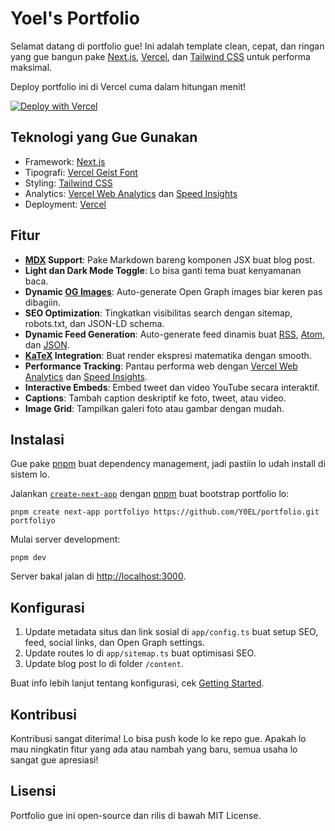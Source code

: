# Yoel's Portfolio

Selamat datang di portfolio gue! Ini adalah template clean, cepat, dan ringan yang gue bangun pake [Next.js](https://nextjs.org/), [Vercel](https://vercel.com/), dan [Tailwind CSS](https://tailwindcss.com/) untuk performa maksimal.

Deploy portfolio ini di Vercel cuma dalam hitungan menit!

[![Deploy with Vercel](https://vercel.com/button)](https://vercel.com/new/clone?repository-url=https%3A%2F%2Fgithub.com%2F1msirius%2FNextfolio)

## Teknologi yang Gue Gunakan

- Framework: [Next.js](https://nextjs.org/)
- Tipografi: [Vercel Geist Font](https://vercel.com/font)
- Styling: [Tailwind CSS](https://tailwindcss.com/)
- Analytics: [Vercel Web Analytics](https://vercel.com/docs/speed-insights) dan [Speed Insights](https://vercel.com/docs/speed-insights)
- Deployment: [Vercel](https://vercel.com/)

## Fitur

- **[MDX](https://mdxjs.com/) Support**: Pake Markdown bareng komponen JSX buat blog post.
- **Light dan Dark Mode Toggle**: Lo bisa ganti tema buat kenyamanan baca.
- **Dynamic [OG Images](https://vercel.com/docs/functions/og-image-generation)**: Auto-generate Open Graph images biar keren pas dibagiin.
- **SEO Optimization**: Tingkatkan visibilitas search dengan sitemap, robots.txt, dan JSON-LD schema.
- **Dynamic Feed Generation**: Auto-generate feed dinamis buat [RSS](https://nextfolio-template.vercel.app/rss.xml), [Atom](https://nextfolio-template.vercel.app/atom.xml), dan [JSON](https://nextfolio-template.vercel.app/feed.json).
- **[KaTeX](https://katex.org/) Integration**: Buat render ekspresi matematika dengan smooth.
- **Performance Tracking**: Pantau performa web dengan [Vercel Web Analytics](https://vercel.com/docs/speed-insights) dan [Speed Insights](https://vercel.com/docs/speed-insights).
- **Interactive Embeds**: Embed tweet dan video YouTube secara interaktif.
- **Captions**: Tambah caption deskriptif ke foto, tweet, atau video.
- **Image Grid**: Tampilkan galeri foto atau gambar dengan mudah.

## Instalasi

Gue pake [pnpm](https://pnpm.io/installation) buat dependency management, jadi pastiin lo udah install di sistem lo.

Jalankan [`create-next-app`](https://github.com/vercel/next.js/tree/canary/packages/create-next-app) dengan [pnpm](https://pnpm.io/installation) buat bootstrap portfolio lo:

```
pnpm create next-app portfoliyo https://github.com/Y0EL/portfolio.git portfoliyo
```

Mulai server development:

```
pnpm dev
```

Server bakal jalan di [http://localhost:3000](http://localhost:3000).

## Konfigurasi

1. Update metadata situs dan link sosial di `app/config.ts` buat setup SEO, feed, social links, dan Open Graph settings.
2. Update routes lo di `app/sitemap.ts` buat optimisasi SEO.
3. Update blog post lo di folder `/content`.

Buat info lebih lanjut tentang konfigurasi, cek [Getting Started](https://nextfolio-template.vercel.app/blog/getting-started#configuration).

## Kontribusi

Kontribusi sangat diterima! Lo bisa push kode lo ke repo gue. Apakah lo mau ningkatin fitur yang ada atau nambah yang baru, semua usaha lo sangat gue apresiasi!

## Lisensi

Portfolio gue ini open-source dan rilis di bawah MIT License.
